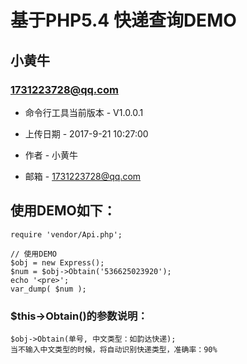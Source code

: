 基于PHP5.4 快递查询DEMO
===============================================
小黄牛
-----------------------------------------------

### 1731223728@qq.com 


+ 命令行工具当前版本 - V1.0.0.1

+ 上传日期 - 2017-9-21 10:27:00

+ 作者 - 小黄牛

+ 邮箱 - 1731223728@qq.com                                                                                                                    



## 使用DEMO如下：


```
require 'vendor/Api.php';

// 使用DEMO
$obj = new Express();
$num = $obj->Obtain('536625023920');
echo '<pre>';
var_dump( $num );
````


### $this->Obtain()的参数说明：


``` 
$obj->Obtain(单号, 中文类型：如韵达快递);
当不输入中文类型的时候，将自动识别快递类型，准确率：90%
```
